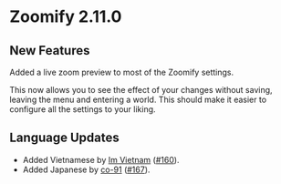 # Zoomify 2.11.0

## New Features

Added a live zoom preview to most of the Zoomify settings.

This now allows you to see the effect of your changes without saving,
leaving the menu and entering a world. This should make it easier to configure
all the settings to your liking.

## Language Updates

- Added Vietnamese by [Im Vietnam](https://github.com/ImVietnam) ([#160](https://github.com/isXander/Zoomify/pull/160)).
- Added Japanese by [co-91](https://github.com/co-91) ([#167](https://github.com/isXander/Zoomify/pull/167)).
